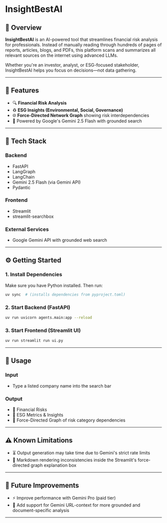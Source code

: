 # InsightBestAI

## 📌 Overview

**InsightBestAI** is an AI-powered tool that streamlines financial risk analysis for professionals. Instead of manually reading through hundreds of pages of reports, articles, blogs, and PDFs, this platform scans and summarizes all relevant sources on the internet using advanced LLMs.

Whether you're an investor, analyst, or ESG-focused stakeholder, InsightBestAI helps you focus on decisions—not data gathering.

---

## 🚀 Features

* 🔍 **Financial Risk Analysis**
* ♻️ **ESG Insights (Environmental, Social, Governance)**
* 🌐 **Force-Directed Network Graph** showing risk interdependencies
* 🧠 Powered by Google's Gemini 2.5 Flash with grounded search

---

## 🧱 Tech Stack

### Backend

* FastAPI
* LangGraph
* LangChain
* Gemini 2.5 Flash (via Gemini API)
* Pydantic

### Frontend

* Streamlit
* streamlit-searchbox

### External Services

* Google Gemini API with grounded web search

---

## ⚙️ Getting Started

### 1. Install Dependencies

Make sure you have Python installed. Then run:

```bash
uv sync  # (installs dependencies from pyproject.toml)
```

### 2. Start Backend (FastAPI)

```bash
uv run uvicorn agents.main:app --reload
```

### 3. Start Frontend (Streamlit UI)

```bash
uv run streamlit run ui.py
```

---

## 🔧 Usage

### Input

* Type a listed company name into the search bar

### Output

* 🔹 Financial Risks
* 🔹 ESG Metrics & Insights
* 🔹 Force-Directed Graph of risk category dependencies


---

## ⚠️ Known Limitations

* ⏳ Output generation may take time due to Gemini's strict rate limits
* 🧾 Markdown rendering inconsistencies inside the Streamlit's force-directed graph explanation box

---

## 🧭 Future Improvements

* ⚡ Improve performance with Gemini Pro (paid tier)
* 🔗 Add support for Gemini URL-context for more grounded and document-specific analysis

---


